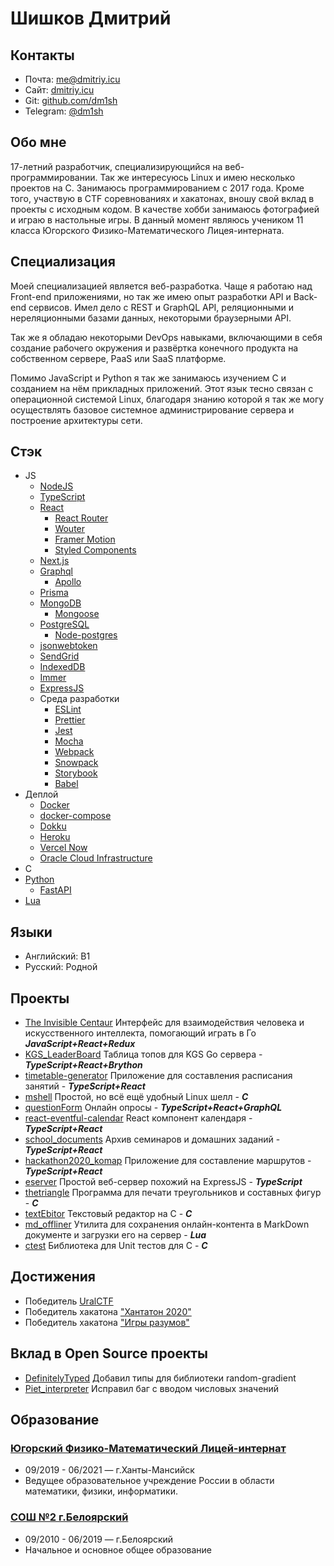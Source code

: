 # Шишков Дмитрий

## Контакты

- Почта: [me@dmitriy.icu](mailto:me@dmitriy.icu)</br>
- Сайт: [dmitriy.icu](https://dmitriy.icu)</br>
- Git: [github.com/dm1sh](https://github.com/dm1sh)</br>
- Telegram: [@dm1sh](https://t.me/dm1sh)

## Обо мне

17-летний разработчик, специализирующийся на веб-программировании. Так же интересуюсь Linux и имею несколько проектов на C. Занимаюсь программированием с 2017 года. Кроме того, участвую в CTF соревнованиях и хакатонах, вношу свой вклад в проекты с исходным кодом. В качестве хобби занимаюсь фотографией и играю в настольные игры. В данный момент являюсь учеником 11 класса Югорского Физико-Математического Лицея-интерната.

## Специализация

Моей специализацией является веб-разработка. Чаще я работаю над Front-end приложениями, но так же имею опыт разработки API и Back-end сервисов. Имел дело с REST и GraphQL API, реляционными и нереляционными базами данных, некоторыми браузерными API.

Так же я обладаю некоторыми DevOps навыками, включающими в себя создание рабочего окружения и развёртка конечного продукта на собственном сервере, PaaS или SaaS платформе.

Помимо JavaScript и Python я так же занимаюсь изучением C и созданием на нём прикладных приложений. Этот язык тесно связан с операционной системой Linux, благодаря знанию которой я так же могу осуществлять базовое системное администрирование сервера и построение архитектуры сети.

## Стэк

- JS
  - [NodeJS](https://nodejs.org)
  - [TypeScript](https://www.typescriptlang.org)
  - [React](https://reactjs.org)
    - [React Router](https://reactrouter.com)
    - [Wouter](https://github.com/molefrog/wouter)
    - [Framer Motion](https://www.framer.com/motion)
    - [Styled Components](https://styled-components.com)
  - [Next.js](https://nextjs.org)
  - [Graphql](https://graphql.org)
    - [Apollo](https://www.apollographql.com)
  - [Prisma](https://www.prisma.io)
  - [MongoDB](https://www.mongodb.com)
    - [Mongoose](https://mongoosejs.com)
  - [PostgreSQL](https://www.postgresql.org)
    - [Node-postgres](https://node-postgres.com)
  - [jsonwebtoken](https://www.npmjs.com/package/jsonwebtoken)
  - [SendGrid](https://sendgrid.com)
  - [IndexedDB](https://github.com/jakearchibald/idb)
  - [Immer](https://immerjs.github.io/immer)
  - [ExpressJS](https://expressjs.com)
  - Среда разработки
    - [ESLint](https://eslint.org)
    - [Prettier](https://prettier.io)
    - [Jest](https://jestjs.io)
    - [Mocha](https://mochajs.org)
    - [Webpack](https://webpack.js.org)
    - [Snowpack](https://www.snowpack.dev)
    - [Storybook](https://storybook.js.org)
    - [Babel](https://babeljs.io)
- Деплой
  - [Docker](https://www.docker.com)
  - [docker-compose](https://docs.docker.com/compose)
  - [Dokku](https://dokku.com)
  - [Heroku](https://heroku.com)
  - [Vercel Now](https://vercel.com)
  - [Oracle Cloud Infrastructure](https://www.oracle.com/cloud)
- C
- [Python](https://www.python.org)
  - [FastAPI](https://fastapi.tiangolo.com)
- [Lua](http://www.lua.org)

## Языки

- Английский: B1
- Русский: Родной

## Проекты

- [The Invisible Centaur](https://github.com/SSH-KK/goHackathon)
  Интерфейс для взаимодействия человека и искусственного интеллекта, помогающий играть в Го **_JavaScript+React+Redux_**
- [KGS_LeaderBoard](https://github.com/SSH-KK/KGS_LeaderBoard)
  Таблица топов для KGS Go сервера - **_TypeScript+React+Brython_**
- [timetable-generator](https://github.com/SSH-KK/timetable-generator)
  Приложение для составления расписания занятий - **_TypeScript+React_**
- [mshell](https://github.com/Dm1tr1y147/mshell)
  Простой, но всё ещё удобный Linux шелл - **_C_**
- [questionForm](https://github.com/dm1sh/questionForm)
  Онлайн опросы - **_TypeScript+React+GraphQL_**
- [react-eventful-calendar](https://github.com/dm1sh/react-eventful-calendar)
  React компонент календаря - **_TypeScript+React_**
- [school_documents](https://github.com/SSH-KK/school_documents)
  Архив семинаров и домашних заданий - **_TypeScript+React_**
- [hackathon2020_komap](https://github.com/SSH-KK/hackathon2020_komap)
  Приложение для составление маршрутов - **_TypeScript+React_**
- [eserver](https://github.com/dm1sh/eserver)
  Простой веб-сервер похожий на ExpressJS - **_TypeScript_**
- [thetriangle](https://github.com/Dm1tr1y147/thetriangle)
  Программа для печати треугольников и составных фигур - **_C_**
- [textEbitor](https://github.com/dm1sh/textEbitor)
  Текстовый редактор на C - **_C_**
- [md_offliner](https://github.com/Dm1tr1y147/md_offliner)
  Утилита для сохранения онлайн-контента в MarkDown документе и загрузки его на сервер - **_Lua_**
- [ctest](https://github.com/dm1sh/ctest)
  Библиотека для Unit тестов для C - **_C_**

## Достижения

- Победитель [UralCTF](https://vk.com/uralctf)
- Победитель хакатона ["Хантатон 2020"](https://hackathon.uriit.ru/2020/)
- Победитель хакатона ["Игры разумов"](https://practicingfutures.org/mindgame)

## Вклад в Open Source проекты

- [DefinitelyTyped](https://github.com/DefinitelyTyped/DefinitelyTyped)
  Добавил типы для библиотеки random-gradient
- [Piet_interpreter](https://github.com/JensBouman/Piet_interpreter)
  Исправил баг с вводом числовых значений

## Образование

### [Югорский Физико-Математический Лицей-интернат](https://ugrafmsh.ru)

- 09/2019 - 06/2021 — г.Ханты-Мансийск
- Ведущее образовательное учреждение России в области математики, физики, информатики.

### [СОШ №2 г.Белоярский](http://sosh2bel.ru)

- 09/2010 - 06/2019 — г.Белоярский
- Начальное и основное общее образование
